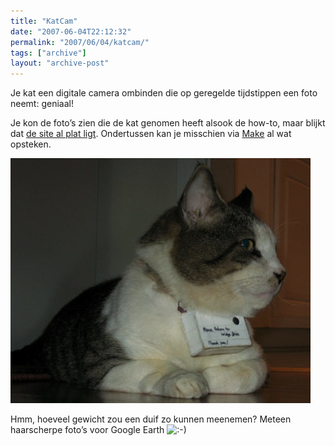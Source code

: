 ```yaml
---
title: "KatCam"
date: "2007-06-04T22:12:32"
permalink: "2007/06/04/katcam/"
tags: ["archive"]
layout: "archive-post"
---
```

Je kat een digitale camera ombinden die op geregelde tijdstippen een foto neemt: geniaal!

Je kon de foto’s zien die de kat genomen heeft alsook de how-to, maar blijkt dat [de site al plat ligt](http://optronik.tripod.com/cgi-bin/loader.pl?pe_catcam.htm "http://optronik.tripod.com/cgi-bin/loader.pl?pe_catcam.htm"). Ondertussen kan je misschien via [Make](http://www.makezine.com/blog/archive/2007/06/homemade_catcamera.html "http://www.makezine.com/blog/archive/2007/06/homemade_catcamera.html") al wat opsteken.

[![KAtCam](/images/blog/2007/06/catcam9.jpg)](http://www.makezine.com/blog/archive/2007/06/homemade_catcamera.html "http://www.makezine.com/blog/archive/2007/06/homemade_catcamera.html")

Hmm, hoeveel gewicht zou een duif zo kunnen meenemen? Meteen haarscherpe foto’s voor Google Earth ![:-)](http://www.donebysimon.be/blog/wp-includes/images/smilies/icon_smile.gif)
